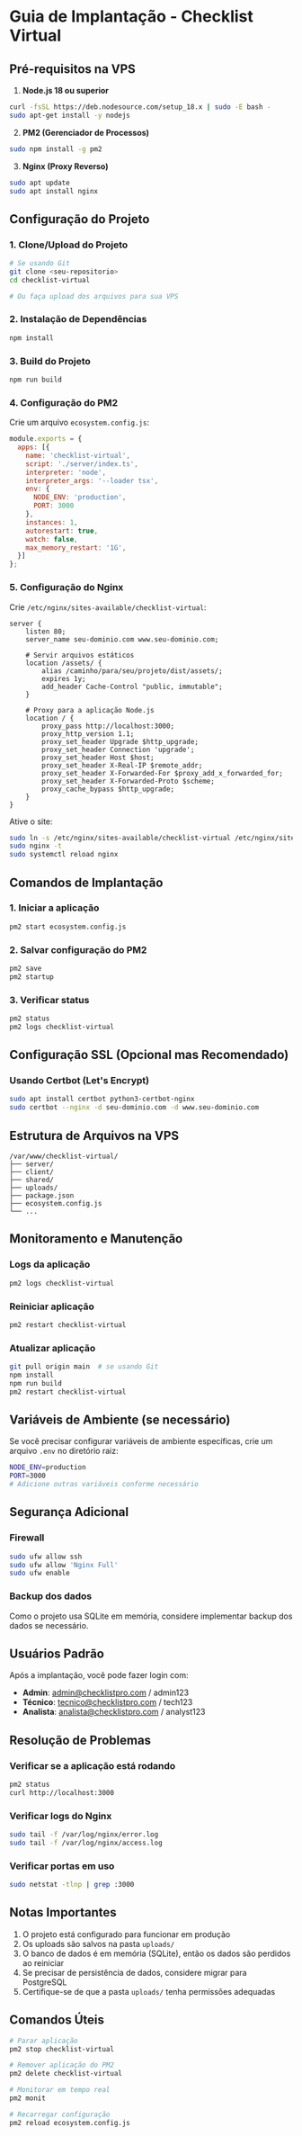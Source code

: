 # Guia de Implantação - Checklist Virtual

## Pré-requisitos na VPS

1. **Node.js 18 ou superior**
```bash
curl -fsSL https://deb.nodesource.com/setup_18.x | sudo -E bash -
sudo apt-get install -y nodejs
```

2. **PM2 (Gerenciador de Processos)**
```bash
sudo npm install -g pm2
```

3. **Nginx (Proxy Reverso)**
```bash
sudo apt update
sudo apt install nginx
```

## Configuração do Projeto

### 1. Clone/Upload do Projeto
```bash
# Se usando Git
git clone <seu-repositorio>
cd checklist-virtual

# Ou faça upload dos arquivos para sua VPS
```

### 2. Instalação de Dependências
```bash
npm install
```

### 3. Build do Projeto
```bash
npm run build
```

### 4. Configuração do PM2
Crie um arquivo `ecosystem.config.js`:
```javascript
module.exports = {
  apps: [{
    name: 'checklist-virtual',
    script: './server/index.ts',
    interpreter: 'node',
    interpreter_args: '--loader tsx',
    env: {
      NODE_ENV: 'production',
      PORT: 3000
    },
    instances: 1,
    autorestart: true,
    watch: false,
    max_memory_restart: '1G',
  }]
};
```

### 5. Configuração do Nginx
Crie `/etc/nginx/sites-available/checklist-virtual`:
```nginx
server {
    listen 80;
    server_name seu-dominio.com www.seu-dominio.com;

    # Servir arquivos estáticos
    location /assets/ {
        alias /caminho/para/seu/projeto/dist/assets/;
        expires 1y;
        add_header Cache-Control "public, immutable";
    }

    # Proxy para a aplicação Node.js
    location / {
        proxy_pass http://localhost:3000;
        proxy_http_version 1.1;
        proxy_set_header Upgrade $http_upgrade;
        proxy_set_header Connection 'upgrade';
        proxy_set_header Host $host;
        proxy_set_header X-Real-IP $remote_addr;
        proxy_set_header X-Forwarded-For $proxy_add_x_forwarded_for;
        proxy_set_header X-Forwarded-Proto $scheme;
        proxy_cache_bypass $http_upgrade;
    }
}
```

Ative o site:
```bash
sudo ln -s /etc/nginx/sites-available/checklist-virtual /etc/nginx/sites-enabled/
sudo nginx -t
sudo systemctl reload nginx
```

## Comandos de Implantação

### 1. Iniciar a aplicação
```bash
pm2 start ecosystem.config.js
```

### 2. Salvar configuração do PM2
```bash
pm2 save
pm2 startup
```

### 3. Verificar status
```bash
pm2 status
pm2 logs checklist-virtual
```

## Configuração SSL (Opcional mas Recomendado)

### Usando Certbot (Let's Encrypt)
```bash
sudo apt install certbot python3-certbot-nginx
sudo certbot --nginx -d seu-dominio.com -d www.seu-dominio.com
```

## Estrutura de Arquivos na VPS
```
/var/www/checklist-virtual/
├── server/
├── client/
├── shared/
├── uploads/
├── package.json
├── ecosystem.config.js
└── ...
```

## Monitoramento e Manutenção

### Logs da aplicação
```bash
pm2 logs checklist-virtual
```

### Reiniciar aplicação
```bash
pm2 restart checklist-virtual
```

### Atualizar aplicação
```bash
git pull origin main  # se usando Git
npm install
npm run build
pm2 restart checklist-virtual
```

## Variáveis de Ambiente (se necessário)

Se você precisar configurar variáveis de ambiente específicas, crie um arquivo `.env` no diretório raiz:
```bash
NODE_ENV=production
PORT=3000
# Adicione outras variáveis conforme necessário
```

## Segurança Adicional

### Firewall
```bash
sudo ufw allow ssh
sudo ufw allow 'Nginx Full'
sudo ufw enable
```

### Backup dos dados
Como o projeto usa SQLite em memória, considere implementar backup dos dados se necessário.

## Usuários Padrão

Após a implantação, você pode fazer login com:
- **Admin**: admin@checklistpro.com / admin123
- **Técnico**: tecnico@checklistpro.com / tech123
- **Analista**: analista@checklistpro.com / analyst123

## Resolução de Problemas

### Verificar se a aplicação está rodando
```bash
pm2 status
curl http://localhost:3000
```

### Verificar logs do Nginx
```bash
sudo tail -f /var/log/nginx/error.log
sudo tail -f /var/log/nginx/access.log
```

### Verificar portas em uso
```bash
sudo netstat -tlnp | grep :3000
```

## Notas Importantes

1. O projeto está configurado para funcionar em produção
2. Os uploads são salvos na pasta `uploads/`
3. O banco de dados é em memória (SQLite), então os dados são perdidos ao reiniciar
4. Se precisar de persistência de dados, considere migrar para PostgreSQL
5. Certifique-se de que a pasta `uploads/` tenha permissões adequadas

## Comandos Úteis

```bash
# Parar aplicação
pm2 stop checklist-virtual

# Remover aplicação do PM2
pm2 delete checklist-virtual

# Monitorar em tempo real
pm2 monit

# Recarregar configuração
pm2 reload ecosystem.config.js
```